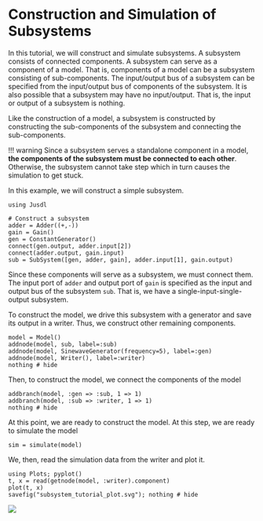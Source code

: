 # Construction and Simulation of Subsystems
In this tutorial, we will construct and simulate subsystems. A subsystem consists of connected components. A subsystem can serve as a component of a model. That is, components of a model can be a subsystem consisting of sub-components. The input/output bus of a subsystem can be specified from the input/output bus of components of the subsystem. It is also possible that a subsystem may have no input/output. That is, the input or output of a subsystem is nothing. 

Like the construction of a model, a subsystem is constructed by constructing the sub-components of the subsystem and connecting the sub-components. 

!!! warning 
    Since a subsystem serves a standalone component in a model, **the components of the subsystem must be connected to each other**. Otherwise, the subsystem cannot take step which in turn causes the simulation to get stuck.

In this example, we will construct a simple subsystem.
```@example subsystem_tutorial
using Jusdl

# Construct a subsystem 
adder = Adder((+,-))
gain = Gain()
gen = ConstantGenerator()
connect(gen.output, adder.input[2])
connect(adder.output, gain.input)
sub = SubSystem([gen, adder, gain], adder.input[1], gain.output)
``` 
Since these components will serve as a subsystem, we must connect them. The input port of `adder` and output port of `gain` is specified as the input and output bus of the subsystem `sub`. That is, we have a single-input-single-output subsystem. 

To construct the model, we drive this subsystem with a generator and save its output in a writer. Thus, we construct other remaining components.
```@example subsystem_tutorial
model = Model() 
addnode(model, sub, label=:sub)
addnode(model, SinewaveGenerator(frequency=5), label=:gen)
addnode(model, Writer(), label=:writer)
nothing # hide
```
Then, to construct the model, we connect the components of the model 
```@example subsystem_tutorial
addbranch(model, :gen => :sub, 1 => 1) 
addbranch(model, :sub => :writer, 1 => 1) 
nothing # hide
```
At this point, we are ready to construct the model. At this step, we are ready to simulate the model 
```@example subsystem_tutorial 
sim = simulate(model)
```
We, then, read the simulation data from the writer and plot it. 
```@example subsystem_tutorial 
using Plots; pyplot()
t, x = read(getnode(model, :writer).component)
plot(t, x)
savefig("subsystem_tutorial_plot.svg"); nothing # hide
```
![](subsystem_tutorial_plot.svg)
